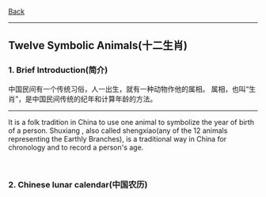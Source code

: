 [Back](../../README.md)

<hr>

## Twelve Symbolic Animals(十二生肖)


### 1. Brief Introduction(简介)

中国民间有一个传统习俗，人一出生，就有一种动物作他的属相。
属相，也叫“生肖”，是中国民间传统的纪年和计算年龄的方法。

<hr>

It is a folk tradition in China to use one animal to symbolize the 
year of birth of a person. Shuxiang , also called shengxiao(any of the 12 
animals representing the Earthly Branches), is a traditional way in China 
for chronology and to record a person's age.

&nbsp;

### 2. Chinese lunar calendar(中国农历)



